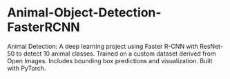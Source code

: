 # Animal-Object-Detection-FasterRCNN
Animal Detection: A deep learning project using Faster R-CNN with ResNet-50 to detect 10 animal classes. Trained on a custom dataset derived from Open Images. Includes bounding box predictions and visualization. Built with PyTorch.
